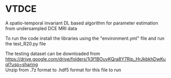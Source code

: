 # VTDCE
A spatio-temporal invariant DL based algorithm for parameter estimation from undersampled DCE MRI data

To run the code install the libraries using the "environment.yml" file and run the test_R20.py file 

The testing dataset can be downloaded from https://drive.google.com/drive/folders/1j3f1BOuvKQra8Y7Rip_HrJkbkhDwKuql?usp=sharing  
Unzip from .7z format to .hdf5 format for this file to run
